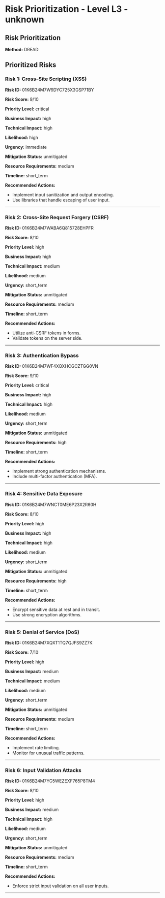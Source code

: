 # Risk Prioritization - Level L3 - unknown

## Risk Prioritization

**Method:** DREAD

## Prioritized Risks

### Risk 1: Cross-Site Scripting (XSS)

**Risk ID:** 01K6B24M7W9DYC725X3GSP71BY

**Risk Score:** 9/10

**Priority Level:** critical

**Business Impact:** high

**Technical Impact:** high

**Likelihood:** high

**Urgency:** immediate

**Mitigation Status:** unmitigated

**Resource Requirements:** medium

**Timeline:** short_term

**Recommended Actions:**
- Implement input sanitization and output encoding.
- Use libraries that handle escaping of user input.

---

### Risk 2: Cross-Site Request Forgery (CSRF)

**Risk ID:** 01K6B24M7WABA6Q815728EHPFR

**Risk Score:** 8/10

**Priority Level:** high

**Business Impact:** high

**Technical Impact:** medium

**Likelihood:** medium

**Urgency:** short_term

**Mitigation Status:** unmitigated

**Resource Requirements:** medium

**Timeline:** short_term

**Recommended Actions:**
- Utilize anti-CSRF tokens in forms.
- Validate tokens on the server side.

---

### Risk 3: Authentication Bypass

**Risk ID:** 01K6B24M7WF4XQXHCGCZTGG0VN

**Risk Score:** 9/10

**Priority Level:** critical

**Business Impact:** high

**Technical Impact:** high

**Likelihood:** medium

**Urgency:** short_term

**Mitigation Status:** unmitigated

**Resource Requirements:** high

**Timeline:** short_term

**Recommended Actions:**
- Implement strong authentication mechanisms.
- Include multi-factor authentication (MFA).

---

### Risk 4: Sensitive Data Exposure

**Risk ID:** 01K6B24M7WNCT0ME6P23X2R60H

**Risk Score:** 8/10

**Priority Level:** high

**Business Impact:** high

**Technical Impact:** high

**Likelihood:** medium

**Urgency:** short_term

**Mitigation Status:** unmitigated

**Resource Requirements:** high

**Timeline:** short_term

**Recommended Actions:**
- Encrypt sensitive data at rest and in transit.
- Use strong encryption algorithms.

---

### Risk 5: Denial of Service (DoS)

**Risk ID:** 01K6B24M7XQXT1TQ7QJFS9ZZ7K

**Risk Score:** 7/10

**Priority Level:** high

**Business Impact:** medium

**Technical Impact:** medium

**Likelihood:** medium

**Urgency:** short_term

**Mitigation Status:** unmitigated

**Resource Requirements:** medium

**Timeline:** short_term

**Recommended Actions:**
- Implement rate limiting.
- Monitor for unusual traffic patterns.

---

### Risk 6: Input Validation Attacks

**Risk ID:** 01K6B24M7YG5WEZEXF765P8TM4

**Risk Score:** 8/10

**Priority Level:** high

**Business Impact:** medium

**Technical Impact:** high

**Likelihood:** medium

**Urgency:** short_term

**Mitigation Status:** unmitigated

**Resource Requirements:** medium

**Timeline:** short_term

**Recommended Actions:**
- Enforce strict input validation on all user inputs.

---

